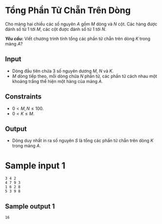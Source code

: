 # Tổng Phần Tử Chẵn Trên Dòng

Cho mảng hai chiều các số nguyên $A$ gồm $M$ dòng và $N$ cột. Các hàng được đánh số từ $1$ tới $M,$ các cột được đánh số từ $1$ tới $N$.

***Yêu cầu:*** Viết chương trình tính tổng các phần tử chẵn trên dòng $K$ trong mảng $A?$

## Input

- Dòng đầu tiên chứa $3$ số nguyên dương $M$, $N$ và $K$.
- $M$ dòng tiếp theo, mỗi dòng chứa $N$ phần tử, các phần tử cách nhau một khoảng trắng thể hiện một hàng của mảng $A$.

## Constraints

- $0 < M, N \leq 100$.
- $0 < K \leq M$.

## Output

- Dòng duy nhất in ra số nguyên $S$ là tổng các phần tử chẵn trên dòng $K$ trong mảng $A$.

# Sample input 1

```
3 4 2
4 7 9 3
1 6 2 8
5 3 9 8
```

## Sample output 1

```
16
```
